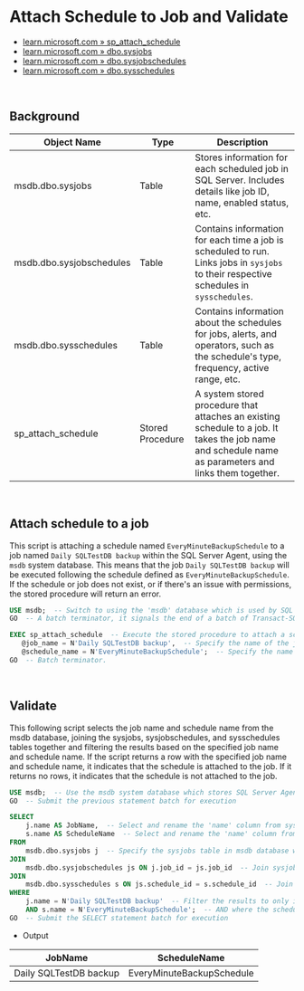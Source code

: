# Attach Schedule to Job and Validate

- [learn.microsoft.com » sp_attach_schedule](https://learn.microsoft.com/en-us/sql/relational-databases/system-stored-procedures/sp-attach-schedule-transact-sql?view=sql-server-ver16)
- [learn.microsoft.com » dbo.sysjobs](https://learn.microsoft.com/en-us/sql/relational-databases/system-tables/dbo-sysjobs-transact-sql?view=sql-server-ver16)
- [learn.microsoft.com » dbo.sysjobschedules](https://learn.microsoft.com/en-us/sql/relational-databases/system-tables/dbo-sysjobschedules-transact-sql?view=sql-server-ver16)
- [learn.microsoft.com » dbo.sysschedules](https://learn.microsoft.com/en-us/sql/relational-databases/system-tables/dbo-sysschedules-transact-sql?view=sql-server-ver16)

<br>

## Background

| Object Name              | Type             | Description                                                                                                                                           |
|--------------------------|------------------|-------------------------------------------------------------------------------------------------------------------------------------------------------|
| msdb.dbo.sysjobs         | Table            | Stores information for each scheduled job in SQL Server. Includes details like job ID, name, enabled status, etc.                                     |
| msdb.dbo.sysjobschedules | Table            | Contains information for each time a job is scheduled to run. Links jobs in `sysjobs` to their respective schedules in `sysschedules`.                |
| msdb.dbo.sysschedules    | Table            | Contains information about the schedules for jobs, alerts, and operators, such as the schedule's type, frequency, active range, etc.                  |
| sp_attach_schedule       | Stored Procedure | A system stored procedure that attaches an existing schedule to a job. It takes the job name and schedule name as parameters and links them together. |

<br>

## Attach schedule to a job

This script is attaching a schedule named `EveryMinuteBackupSchedule` to a job named `Daily SQLTestDB backup` within the SQL Server Agent, using the `msdb` system database. This means that the job `Daily SQLTestDB backup` will be executed following the schedule defined as `EveryMinuteBackupSchedule`. If the schedule or job does not exist, or if there's an issue with permissions, the stored procedure will return an error.

```sql
USE msdb;  -- Switch to using the 'msdb' database which is used by SQL Server Agent for scheduling alerts and jobs.
GO  -- A batch terminator, it signals the end of a batch of Transact-SQL statements to the SQL Server utilities.

EXEC sp_attach_schedule  -- Execute the stored procedure to attach a schedule to a job.
   @job_name = N'Daily SQLTestDB backup',  -- Specify the name of the job to which the schedule will be attached.
   @schedule_name = N'EveryMinuteBackupSchedule';  -- Specify the name of the schedule to be attached to the job.
GO  -- Batch terminator.
```

<br>

## Validate

This following script selects the job name and schedule name from the msdb database, joining the sysjobs, sysjobschedules, and sysschedules tables together and filtering the results based on the specified job name and schedule name. If the script returns a row with the specified job name and schedule name, it indicates that the schedule is attached to the job. If it returns no rows, it indicates that the schedule is not attached to the job.

```sql
USE msdb;  -- Use the msdb system database which stores SQL Server Agent data
GO  -- Submit the previous statement batch for execution

SELECT 
    j.name AS JobName,  -- Select and rename the 'name' column from sysjobs as JobName
    s.name AS ScheduleName  -- Select and rename the 'name' column from sysschedules as ScheduleName
FROM 
    msdb.dbo.sysjobs j  -- Specify the sysjobs table in msdb database with alias 'j'
JOIN 
    msdb.dbo.sysjobschedules js ON j.job_id = js.job_id  -- Join sysjobschedules (alias 'js') using the job_id as the key
JOIN 
    msdb.dbo.sysschedules s ON js.schedule_id = s.schedule_id  -- Join sysschedules (alias 's') using the schedule_id as the key
WHERE 
    j.name = N'Daily SQLTestDB backup'  -- Filter the results to only include rows where the job name is 'Daily SQLTestDB backup'
    AND s.name = N'EveryMinuteBackupSchedule';  -- AND where the schedule name is 'EveryMinuteBackupSchedule'
GO  -- Submit the SELECT statement batch for execution
```

- Output

| JobName                | ScheduleName              |
|------------------------|---------------------------|
| Daily SQLTestDB backup | EveryMinuteBackupSchedule |
